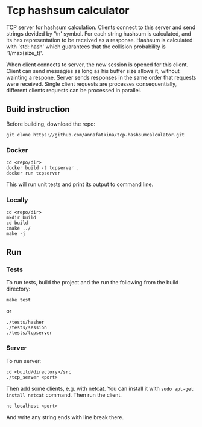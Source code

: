 # Tcp hashsum calculator

TCP server for hashsum calculation. Clients connect to this server and send 
strings devided by '\n' symbol. For each string hashsum is calculated, and its 
hex representation to be received as a response. Hashsum is calculated with 
'std::hash' which guarantees that the collision probability is 
'1/max(size\_t)'.

When client connects to server, the new session is opened for this client. 
Client can send messagies as long as his buffer size allows it, without 
wainting a respone. Server sends responses in the same order that requests 
were received. Single client requests are processes consequentially, different 
clients requests can be processed in parallel.

## Build instruction

Before building, download the repo:

```
git clone https://github.com/annafatkina/tcp-hashsumcalculator.git
```

### Docker

```
cd <repo/dir>
docker build -t tcpserver . 
docker run tcpserver
```

This will run unit tests and print its output to command line.

### Locally

```
cd <repo/dir>
mkdir build
cd build
cmake ../
make -j
```

## Run

### Tests

To run tests, build the project and the run the following from the build 
directory:

```
make test
```

or


```
./tests/hasher
./tests/session
./tests/tcpserver
```

### Server

To run server:

```
cd <build/directory>/src
./tcp_server <port>
```

Then add some clients, e.g. with netcat. You can install it with 
`sudo apt-get install netcat` command. Then run the client.

```
nc localhost <port>
```

And write any string ends with line break there.